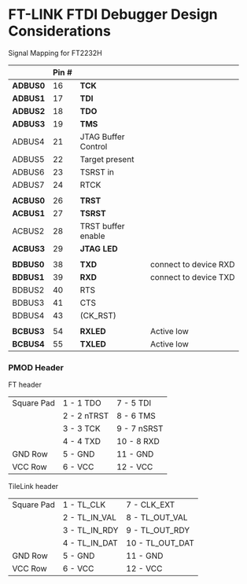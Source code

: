 # FT-LINK FTDI Debugger Design Considerations

Signal Mapping for FT2232H

<table><thead><tr><th></th><th>Pin #</th><th width="127"></th><th></th></tr></thead><tbody><tr><td><strong>ADBUS0</strong></td><td>16</td><td><strong>TCK</strong></td><td></td></tr><tr><td><strong>ADBUS1</strong></td><td>17</td><td><strong>TDI</strong></td><td></td></tr><tr><td><strong>ADBUS2</strong></td><td>18</td><td><strong>TDO</strong></td><td></td></tr><tr><td><strong>ADBUS3</strong></td><td>19</td><td><strong>TMS</strong></td><td></td></tr><tr><td>ADBUS4</td><td>21</td><td>JTAG Buffer Control</td><td></td></tr><tr><td>ADBUS5</td><td>22</td><td>Target present</td><td></td></tr><tr><td>ADBUS6</td><td>23</td><td>TSRST in</td><td></td></tr><tr><td>ADBUS7</td><td>24</td><td>RTCK</td><td></td></tr><tr><td></td><td></td><td></td><td></td></tr><tr><td><strong>ACBUS0</strong></td><td>26</td><td><strong>TRST</strong></td><td></td></tr><tr><td><strong>ACBUS1</strong></td><td>27</td><td><strong>TSRST</strong></td><td></td></tr><tr><td>ACBUS2</td><td>28</td><td>TRST buffer enable</td><td></td></tr><tr><td><strong>ACBUS3</strong></td><td>29</td><td><strong>JTAG LED</strong></td><td></td></tr><tr><td></td><td></td><td></td><td></td></tr><tr><td><strong>BDBUS0</strong></td><td>38</td><td><strong>TXD</strong></td><td>connect to device RXD</td></tr><tr><td><strong>BDBUS1</strong></td><td>39</td><td><strong>RXD</strong></td><td>connect to device TXD</td></tr><tr><td>BDBUS2</td><td>40</td><td>RTS</td><td></td></tr><tr><td>BDBUS3</td><td>41</td><td>CTS</td><td></td></tr><tr><td>BDBUS4</td><td>43</td><td>(CK_RST)</td><td></td></tr><tr><td></td><td></td><td></td><td></td></tr><tr><td><strong>BCBUS3</strong></td><td>54</td><td><strong>RXLED</strong></td><td>Active low</td></tr><tr><td><strong>BCBUS4</strong></td><td>55</td><td><strong>TXLED</strong></td><td>Active low</td></tr></tbody></table>













### PMOD Header

FT header

|            |             |             |
| ---------- | ----------- | ----------- |
| Square Pad | 1 - 1 TDO   | 7 - 5 TDI   |
|            | 2 - 2 nTRST | 8 - 6 TMS   |
|            | 3 - 3 TCK   | 9 - 7 nSRST |
|            | 4 - 4 TXD   | 10 - 8 RXD  |
| GND Row    | 5 - GND     | 11 - GND    |
| VCC Row    | 6 - VCC     | 12 - VCC    |



TileLink header

|            |                 |                   |
| ---------- | --------------- | ----------------- |
| Square Pad | 1 - TL\_CLK     | 7 - CLK\_EXT      |
|            | 2 - TL\_IN\_VAL | 8 - TL\_OUT\_VAL  |
|            | 3 - TL\_IN\_RDY | 9 - TL\_OUT\_RDY  |
|            | 4 - TL\_IN\_DAT | 10 - TL\_OUT\_DAT |
| GND Row    | 5 - GND         | 11 - GND          |
| VCC Row    | 6 - VCC         | 12 - VCC          |

